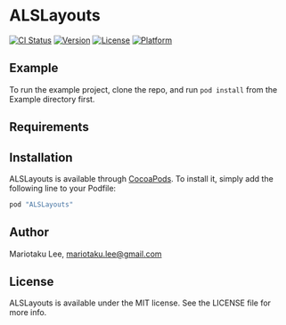 # ALSLayouts

[![CI Status](http://img.shields.io/travis/mariotaku/ALSLayouts.svg?style=flat)](https://travis-ci.org/mariotaku/ALSLayouts)
[![Version](https://img.shields.io/cocoapods/v/ALSLayouts.svg?style=flat)](http://cocoapods.org/pods/ALSLayouts)
[![License](https://img.shields.io/cocoapods/l/ALSLayouts.svg?style=flat)](http://cocoapods.org/pods/ALSLayouts)
[![Platform](https://img.shields.io/cocoapods/p/ALSLayouts.svg?style=flat)](http://cocoapods.org/pods/ALSLayouts)

## Example

To run the example project, clone the repo, and run `pod install` from the Example directory first.

## Requirements

## Installation

ALSLayouts is available through [CocoaPods](http://cocoapods.org). To install
it, simply add the following line to your Podfile:

```ruby
pod "ALSLayouts"
```

## Author

Mariotaku Lee, mariotaku.lee@gmail.com

## License

ALSLayouts is available under the MIT license. See the LICENSE file for more info.
